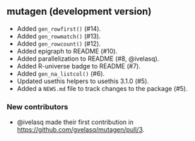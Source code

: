 ## mutagen (development version)

* Added `gen_rowfirst()` (#14).
* Added `gen_rowmatch()` (#13).
* Added `gen_rowcount()` (#12).
* Added epigraph to README (#10).
* Added parallelization to README (#8, @ivelasq).
* Added R-universe badge to README (#7).
* Added `gen_na_listcol()` (#6).
* Updated usethis helpers to usethis 3.1.0 (#5).
* Added a `NEWS.md` file to track changes to the package (#5).

### New contributors
* @ivelasq made their first contribution in https://github.com/gvelasq/mutagen/pull/3.
